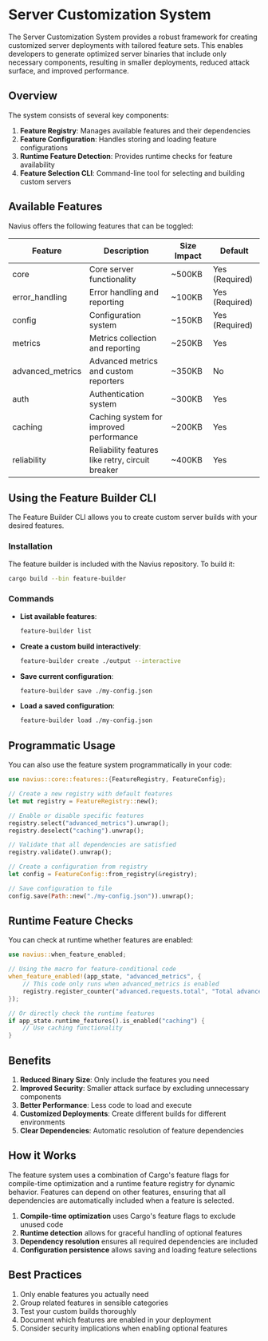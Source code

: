 # Server Customization System

The Server Customization System provides a robust framework for creating customized server deployments with tailored feature sets. This enables developers to generate optimized server binaries that include only necessary components, resulting in smaller deployments, reduced attack surface, and improved performance.

## Overview

The system consists of several key components:

1. **Feature Registry**: Manages available features and their dependencies
2. **Feature Configuration**: Handles storing and loading feature configurations
3. **Runtime Feature Detection**: Provides runtime checks for feature availability
4. **Feature Selection CLI**: Command-line tool for selecting and building custom servers

## Available Features

Navius offers the following features that can be toggled:

| Feature | Description | Size Impact | Default |
|---------|-------------|-------------|---------|
| core | Core server functionality | ~500KB | Yes (Required) |
| error_handling | Error handling and reporting | ~100KB | Yes (Required) |
| config | Configuration system | ~150KB | Yes (Required) |
| metrics | Metrics collection and reporting | ~250KB | Yes |
| advanced_metrics | Advanced metrics and custom reporters | ~350KB | No |
| auth | Authentication system | ~300KB | Yes |
| caching | Caching system for improved performance | ~200KB | Yes |
| reliability | Reliability features like retry, circuit breaker | ~400KB | Yes |

## Using the Feature Builder CLI

The Feature Builder CLI allows you to create custom server builds with your desired features.

### Installation

The feature builder is included with the Navius repository. To build it:

```bash
cargo build --bin feature-builder
```

### Commands

- **List available features**:
  ```bash
  feature-builder list
  ```

- **Create a custom build interactively**:
  ```bash
  feature-builder create ./output --interactive
  ```

- **Save current configuration**:
  ```bash
  feature-builder save ./my-config.json
  ```

- **Load a saved configuration**:
  ```bash
  feature-builder load ./my-config.json
  ```

## Programmatic Usage

You can also use the feature system programmatically in your code:

```rust
use navius::core::features::{FeatureRegistry, FeatureConfig};

// Create a new registry with default features
let mut registry = FeatureRegistry::new();

// Enable or disable specific features
registry.select("advanced_metrics").unwrap();
registry.deselect("caching").unwrap();

// Validate that all dependencies are satisfied
registry.validate().unwrap();

// Create a configuration from registry
let config = FeatureConfig::from_registry(&registry);

// Save configuration to file
config.save(Path::new("./my-config.json")).unwrap();
```

## Runtime Feature Checks

You can check at runtime whether features are enabled:

```rust
use navius::when_feature_enabled;

// Using the macro for feature-conditional code
when_feature_enabled!(app_state, "advanced_metrics", {
    // This code only runs when advanced_metrics is enabled
    registry.register_counter("advanced.requests.total", "Total advanced requests processed");
});

// Or directly check the runtime features
if app_state.runtime_features().is_enabled("caching") {
    // Use caching functionality
}
```

## Benefits

1. **Reduced Binary Size**: Only include the features you need
2. **Improved Security**: Smaller attack surface by excluding unnecessary components
3. **Better Performance**: Less code to load and execute
4. **Customized Deployments**: Create different builds for different environments
5. **Clear Dependencies**: Automatic resolution of feature dependencies

## How it Works

The feature system uses a combination of Cargo's feature flags for compile-time optimization and a runtime feature registry for dynamic behavior. Features can depend on other features, ensuring that all dependencies are automatically included when a feature is selected.

1. **Compile-time optimization** uses Cargo's feature flags to exclude unused code
2. **Runtime detection** allows for graceful handling of optional features
3. **Dependency resolution** ensures all required dependencies are included
4. **Configuration persistence** allows saving and loading feature selections

## Best Practices

1. Only enable features you actually need
2. Group related features in sensible categories
3. Test your custom builds thoroughly
4. Document which features are enabled in your deployment
5. Consider security implications when enabling optional features 